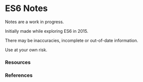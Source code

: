 # ES6 Notes

Notes are a work in progress.

Initially made while exploring ES6 in 2015.

There may be inaccuracies, incomplete or out-of-date information.

Use at your own risk.


### Resources


### References
